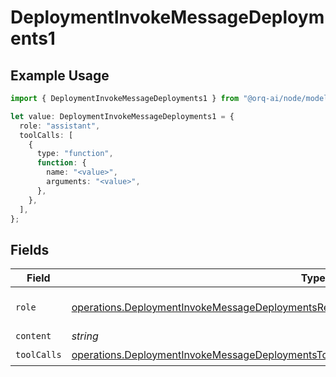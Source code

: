 # DeploymentInvokeMessageDeployments1

## Example Usage

```typescript
import { DeploymentInvokeMessageDeployments1 } from "@orq-ai/node/models/operations";

let value: DeploymentInvokeMessageDeployments1 = {
  role: "assistant",
  toolCalls: [
    {
      type: "function",
      function: {
        name: "<value>",
        arguments: "<value>",
      },
    },
  ],
};
```

## Fields

| Field                                                                                                                                                                                              | Type                                                                                                                                                                                               | Required                                                                                                                                                                                           | Description                                                                                                                                                                                        |
| -------------------------------------------------------------------------------------------------------------------------------------------------------------------------------------------------- | -------------------------------------------------------------------------------------------------------------------------------------------------------------------------------------------------- | -------------------------------------------------------------------------------------------------------------------------------------------------------------------------------------------------- | -------------------------------------------------------------------------------------------------------------------------------------------------------------------------------------------------- |
| `role`                                                                                                                                                                                             | [operations.DeploymentInvokeMessageDeploymentsResponse200TextEventStreamResponseBodyRole](../../models/operations/deploymentinvokemessagedeploymentsresponse200texteventstreamresponsebodyrole.md) | :heavy_check_mark:                                                                                                                                                                                 | The role of the prompt message                                                                                                                                                                     |
| `content`                                                                                                                                                                                          | *string*                                                                                                                                                                                           | :heavy_minus_sign:                                                                                                                                                                                 | N/A                                                                                                                                                                                                |
| `toolCalls`                                                                                                                                                                                        | [operations.DeploymentInvokeMessageDeploymentsToolCalls](../../models/operations/deploymentinvokemessagedeploymentstoolcalls.md)[]                                                                 | :heavy_check_mark:                                                                                                                                                                                 | N/A                                                                                                                                                                                                |